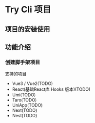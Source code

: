 # Try Cli 项目

## 项目的安装使用

## 功能介绍

### 创建脚手架项目

支持的项目

+ Vue3 / Vue2(TODO)
+ React(基础React库 Hooks 版本)(TODO)
+ Umi(TODO)
+ Taro(TODO)
+ UniApp(TODO)
+ Next(TODO)
+ Nest(TODO)